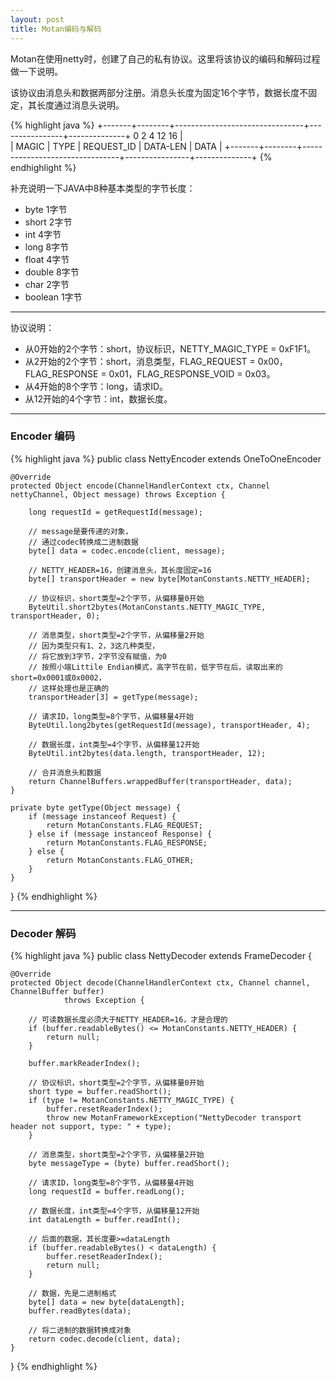 ```yaml
---
layout: post
title: Motan编码与解码
---
```


Motan在使用netty时，创建了自己的私有协议。这里将该协议的编码和解码过程做一下说明。

该协议由消息头和数据两部分注册。消息头长度为固定16个字节，数据长度不固定，其长度通过消息头说明。

{% highlight java %}
+-------+--------+--------------------------------+----------------+--------------+
0       2        4                               12               16              |  
| MAGIC |  TYPE  |           REQUEST_ID           |    DATA-LEN    |      DATA    |
+-------+--------+--------------------------------+----------------+--------------+
{% endhighlight %}

补充说明一下JAVA中8种基本类型的字节长度：
* byte 1字节
* short 2字节
* int 4字节
* long 8字节
* float 4字节
* double 8字节
* char 2字节
* boolean 1字节

---

协议说明：
* 从0开始的2个字节：short，协议标识，NETTY_MAGIC_TYPE = 0xF1F1。
* 从2开始的2个字节：short，消息类型，FLAG_REQUEST = 0x00，FLAG_RESPONSE = 0x01，FLAG_RESPONSE_VOID = 0x03。
* 从4开始的8个字节：long，请求ID。
* 从12开始的4个字节：int，数据长度。

---

### Encoder 编码

{% highlight java %}
public class NettyEncoder extends OneToOneEncoder 

    @Override
    protected Object encode(ChannelHandlerContext ctx, Channel nettyChannel, Object message) throws Exception {
        
        long requestId = getRequestId(message);

        // message是要传递的对象，
        // 通过codec转换成二进制数据
        byte[] data = codec.encode(client, message);

        // NETTY_HEADER=16，创建消息头，其长度固定=16
        byte[] transportHeader = new byte[MotanConstants.NETTY_HEADER];

        // 协议标识，short类型=2个字节，从偏移量0开始
        ByteUtil.short2bytes(MotanConstants.NETTY_MAGIC_TYPE, transportHeader, 0);

        // 消息类型，short类型=2个字节，从偏移量2开始
        // 因为类型只有1、2，3这几种类型，
        // 将它放到3字节，2字节没有赋值，为0
        // 按照小端Littile Endian模式，高字节在前，低字节在后，读取出来的short=0x0001或0x0002，
        // 这样处理也是正确的
        transportHeader[3] = getType(message);

        // 请求ID，long类型=8个字节，从偏移量4开始
        ByteUtil.long2bytes(getRequestId(message), transportHeader, 4);

        // 数据长度，int类型=4个字节，从偏移量12开始
        ByteUtil.int2bytes(data.length, transportHeader, 12);

        // 合并消息头和数据
        return ChannelBuffers.wrappedBuffer(transportHeader, data);
    }

    private byte getType(Object message) {
        if (message instanceof Request) {
            return MotanConstants.FLAG_REQUEST;
        } else if (message instanceof Response) {
            return MotanConstants.FLAG_RESPONSE;
        } else {
            return MotanConstants.FLAG_OTHER;
        }
    }
}
{% endhighlight %}


---

### Decoder 解码

{% highlight java %}
public class NettyDecoder extends FrameDecoder {

    @Override
    protected Object decode(ChannelHandlerContext ctx, Channel channel, ChannelBuffer buffer) 
                throws Exception {

        // 可读数据长度必须大于NETTY_HEADER=16，才是合理的
        if (buffer.readableBytes() <= MotanConstants.NETTY_HEADER) {
            return null;
        }

        buffer.markReaderIndex();

        // 协议标识，short类型=2个字节，从偏移量0开始
        short type = buffer.readShort();        
        if (type != MotanConstants.NETTY_MAGIC_TYPE) {
            buffer.resetReaderIndex();
            throw new MotanFrameworkException("NettyDecoder transport header not support, type: " + type);
        }

        // 消息类型，short类型=2个字节，从偏移量2开始
        byte messageType = (byte) buffer.readShort();

        // 请求ID，long类型=8个字节，从偏移量4开始
        long requestId = buffer.readLong();

        // 数据长度，int类型=4个字节，从偏移量12开始
        int dataLength = buffer.readInt();

        // 后面的数据，其长度要>=dataLength
        if (buffer.readableBytes() < dataLength) {
            buffer.resetReaderIndex();
            return null;
        }
        
        // 数据，先是二进制格式
        byte[] data = new byte[dataLength];
        buffer.readBytes(data);

        // 将二进制的数据转换成对象
        return codec.decode(client, data);
    }
}
{% endhighlight %}
